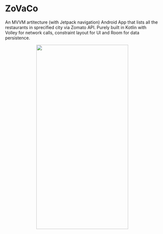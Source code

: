 # ZoVaCo
An MVVM artitecture (with Jetpack navigation) Android App that lists all the restaurants in sprecified city via Zomato API.  Purely built in Kotlin with Volley for network calls, constraint layout for UI and Room for data persistence.
<br/>
<p align="center">
<img src="screenshots/zovoco.gif" height="600" width="300" />
</p>
